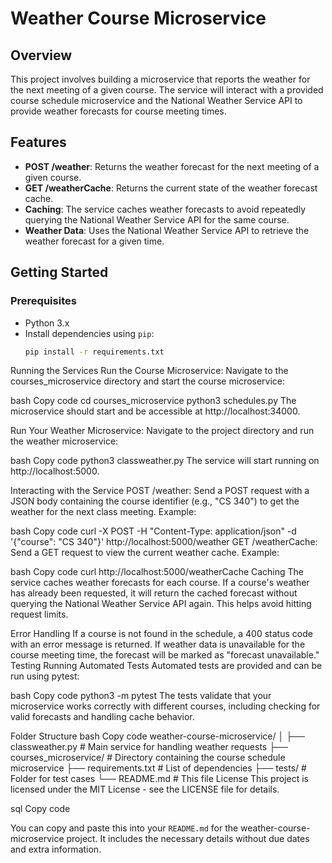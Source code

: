 # Weather Course Microservice

## Overview
This project involves building a microservice that reports the weather for the next meeting of a given course. The service will interact with a provided course schedule microservice and the National Weather Service API to provide weather forecasts for course meeting times.

## Features
- **POST /weather**: Returns the weather forecast for the next meeting of a given course.
- **GET /weatherCache**: Returns the current state of the weather forecast cache.
- **Caching**: The service caches weather forecasts to avoid repeatedly querying the National Weather Service API for the same course.
- **Weather Data**: Uses the National Weather Service API to retrieve the weather forecast for a given time.

## Getting Started

### Prerequisites
- Python 3.x
- Install dependencies using `pip`:
  ```bash
  pip install -r requirements.txt
Running the Services
Run the Course Microservice: Navigate to the courses_microservice directory and start the course microservice:

bash
Copy code
cd courses_microservice
python3 schedules.py
The microservice should start and be accessible at http://localhost:34000.

Run Your Weather Microservice: Navigate to the project directory and run the weather microservice:

bash
Copy code
python3 classweather.py
The service will start running on http://localhost:5000.

Interacting with the Service
POST /weather: Send a POST request with a JSON body containing the course identifier (e.g., "CS 340") to get the weather for the next class meeting. Example:

bash
Copy code
curl -X POST -H "Content-Type: application/json" -d '{"course": "CS 340"}' http://localhost:5000/weather
GET /weatherCache: Send a GET request to view the current weather cache. Example:

bash
Copy code
curl http://localhost:5000/weatherCache
Caching
The service caches weather forecasts for each course. If a course's weather has already been requested, it will return the cached forecast without querying the National Weather Service API again. This helps avoid hitting request limits.

Error Handling
If a course is not found in the schedule, a 400 status code with an error message is returned.
If weather data is unavailable for the course meeting time, the forecast will be marked as "forecast unavailable."
Testing
Running Automated Tests
Automated tests are provided and can be run using pytest:

bash
Copy code
python3 -m pytest
The tests validate that your microservice works correctly with different courses, including checking for valid forecasts and handling cache behavior.

Folder Structure
bash
Copy code
weather-course-microservice/
│
├── classweather.py               # Main service for handling weather requests
├── courses_microservice/         # Directory containing the course schedule microservice
├── requirements.txt              # List of dependencies
├── tests/                        # Folder for test cases
└── README.md                     # This file
License
This project is licensed under the MIT License - see the LICENSE file for details.

sql
Copy code

You can copy and paste this into your `README.md` for the weather-course-microservice project. It includes the necessary details without due dates and extra information.
